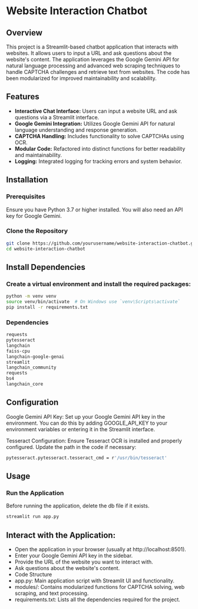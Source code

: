 # Website Interaction Chatbot

## Overview

This project is a Streamlit-based chatbot application that interacts with websites. It allows users to input a URL and ask questions about the website's content. The application leverages the Google Gemini API for natural language processing and advanced web scraping techniques to handle CAPTCHA challenges and retrieve text from websites. The code has been modularized for improved maintainability and scalability.

## Features

- **Interactive Chat Interface:** Users can input a website URL and ask questions via a Streamlit interface.
- **Google Gemini Integration:** Utilizes Google Gemini API for natural language understanding and response generation.
- **CAPTCHA Handling:** Includes functionality to solve CAPTCHAs using OCR.
- **Modular Code:** Refactored into distinct functions for better readability and maintainability.
- **Logging:** Integrated logging for tracking errors and system behavior.

## Installation

### Prerequisites

Ensure you have Python 3.7 or higher installed. You will also need an API key for Google Gemini.

### Clone the Repository

```bash
git clone https://github.com/yourusername/website-interaction-chatbot.git
cd website-interaction-chatbot
```

## Install Dependencies
### Create a virtual environment and install the required packages:

```bash
python -m venv venv
source venv/bin/activate  # On Windows use `venv\Scripts\activate`
pip install -r requirements.txt
```

### Dependencies
```bash
requests
pytesseract
langchain
faiss-cpu
langchain-google-genai
streamlit
langchain_community
requests
bs4
langchain_core
```
## Configuration
Google Gemini API Key: Set up your Google Gemini API key in the environment. You can do this by adding GOOGLE_API_KEY to your environment variables or entering it in the Streamlit interface.

Tesseract Configuration: Ensure Tesseract OCR is installed and properly configured. Update the path in the code if necessary:
```bash
pytesseract.pytesseract.tesseract_cmd = r'/usr/bin/tesseract'
```

## Usage

### Run the Application
Before running the application, delete the db file if it exists.
```bash
streamlit run app.py
```

## Interact with the Application:

* Open the application in your browser (usually at http://localhost:8501).
* Enter your Google Gemini API key in the sidebar.
* Provide the URL of the website you want to interact with.
* Ask questions about the website's content.
* Code Structure
* app.py: Main application script with Streamlit UI and functionality.
* modules/: Contains modularized functions for CAPTCHA solving, web scraping, and text processing.
* requirements.txt: Lists all the dependencies required for the project.
